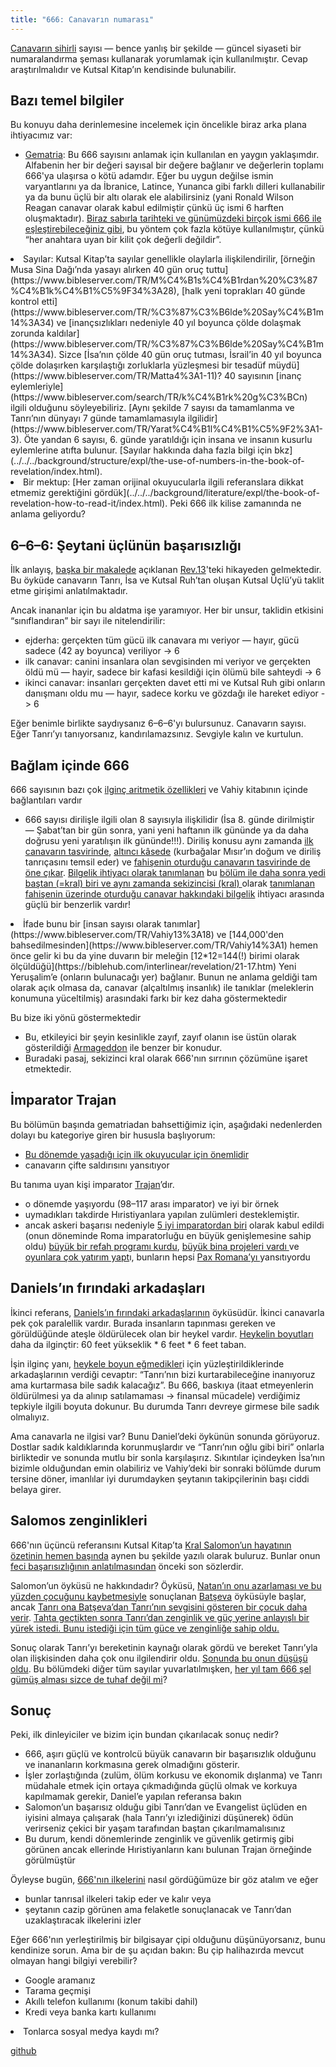 ```yaml
---
title: "666: Canavarın numarası"
---
```



[Canavarın sihirli](https://www.bibleserver.com/TR/Vahiy13%3A18) sayısı — bence yanlış bir şekilde — güncel siyaseti bir numaralandırma şeması kullanarak yorumlamak için kullanılmıştır. Cevap araştırılmalıdır ve Kutsal Kitap’ın kendisinde bulunabilir.


## Bazı temel bilgiler

<a name="bdd5"></a>
Bu konuyu daha derinlemesine incelemek için öncelikle biraz arka plana ihtiyacımız var:

- [Gematria](https://en.wikipedia.org/wiki/Gematria): Bu 666 sayısını anlamak için kullanılan en yaygın yaklaşımdır. Alfabenin her bir değeri sayısal bir değere bağlanır ve değerlerin toplamı 666'ya ulaşırsa o kötü adamdır. Eğer bu uygun değilse ismin varyantlarını ya da İbranice, Latince, Yunanca gibi farklı dilleri kullanabilir ya da bunu üçlü bir altı olarak ele alabilirsiniz (yani Ronald Wilson Reagan canavar olarak kabul edilmiştir çünkü üç ismi 6 harften oluşmaktadır). [Biraz sabırla tarihteki ve günümüzdeki birçok ismi 666 ile eşleştirebileceğiniz gibi](https://en.wikipedia.org/wiki/Number_of_the_beast), bu yöntem çok fazla kötüye kullanılmıştır, çünkü “her anahtara uyan bir kilit çok değerli değildir”.
<li id="e91c">Sayılar: Kutsal Kitap’ta sayılar genellikle olaylarla ilişkilendirilir, [örneğin Musa Sina Dağı’nda yasayı alırken 40 gün oruç tuttu](https://www.bibleserver.com/TR/M%C4%B1s%C4%B1rdan%20%C3%87%C4%B1k%C4%B1%C5%9F34%3A28), [halk yeni toprakları 40 günde kontrol etti](https://www.bibleserver.com/TR/%C3%87%C3%B6lde%20Say%C4%B1m14%3A34) ve [inançsızlıkları nedeniyle 40 yıl boyunca çölde dolaşmak zorunda kaldılar](https://www.bibleserver.com/TR/%C3%87%C3%B6lde%20Say%C4%B1m14%3A34). Sizce [İsa’nın çölde 40 gün oruç tutması, İsrail’in 40 yıl boyunca çölde dolaşırken karşılaştığı zorluklarla yüzleşmesi bir tesadüf müydü](https://www.bibleserver.com/TR/Matta4%3A1-11)? 40 sayısının [inanç eylemleriyle](https://www.bibleserver.com/search/TR/k%C4%B1rk%20g%C3%BCn) ilgili olduğunu söyleyebiliriz. [Aynı şekilde 7 sayısı da tamamlanma ve Tanrı’nın dünyayı 7 günde tamamlamasıyla ilgilidir](https://www.bibleserver.com/TR/Yarat%C4%B1l%C4%B1%C5%9F2%3A1-3). Öte yandan 6 sayısı, 6. günde yaratıldığı için insana ve insanın kusurlu eylemlerine atıfta bulunur. [Sayılar hakkında daha fazla bilgi için bkz](../../../background/structure/expl/the-use-of-numbers-in-the-book-of-revelation/index.html).</li><li id="1a03">Bir mektup: [Her zaman orijinal okuyucularla ilgili referanslara dikkat etmemiz gerektiğini gördük](../../../background/literature/expl/the-book-of-revelation-how-to-read-it/index.html). Peki 666 ilk kilise zamanında ne anlama geliyordu?</li>


## 6–6–6: Şeytani üçlünün başarısızlığı

<a name="c1c9"></a>
İlk anlayış, [başka bir makalede](https://www.bibleserver.com/TR/Vahiy13) açıklanan [Rev.13](https://www.bibleserver.com/TR/Vahiy13)'teki hikayeden gelmektedir. Bu öyküde canavarın Tanrı, İsa ve Kutsal Ruh’tan oluşan Kutsal Üçlü’yü taklit etme girişimi anlatılmaktadır.

Ancak inananlar için bu aldatma işe yaramıyor. Her bir unsur, taklidin etkisini “sınıflandıran” bir sayı ile nitelendirilir:

- ejderha: gerçekten tüm gücü ilk canavara mı veriyor — hayır, gücü sadece (42 ay boyunca) veriliyor -> 6
- i̇lk canavar: canini i̇nsanlara olan sevgi̇si̇nden mi̇ veri̇yor ve gerçekten öldü mü — hayir, sadece bi̇r kafasi kesi̇ldi̇ği̇ i̇çi̇n ölümü bi̇le sahteydi̇ -> 6
- ikinci canavar: insanları gerçekten davet etti mi ve Kutsal Ruh gibi onların danışmanı oldu mu — hayır, sadece korku ve gözdağı ile hareket ediyor -> 6


Eğer benimle birlikte saydıysanız 6–6–6'yı bulursunuz. Canavarın sayısı. Eğer Tanrı’yı tanıyorsanız, kandırılamazsınız. Sevgiyle kalın ve kurtulun.


## Bağlam içinde 666

<a name="68bc"></a>
666 sayısının bazı çok [ilginç aritmetik özellikleri](../../../background/structure/expl/the-use-of-numbers-in-the-book-of-revelation/index.html#bc16) ve Vahiy kitabının içinde bağlantıları vardır

- 666 sayısı dirilişle ilgili olan 8 sayısıyla ilişkilidir (İsa 8. günde dirilmiştir — Şabat’tan bir gün sonra, yani yeni haftanın ilk gününde ya da daha doğrusu yeni yaratılışın ilk gününde!!!). Diriliş konusu aynı zamanda [ilk canavarın tasvirinde](https://www.bibleserver.com/TR/Vahiy13%3A3), [altıncı kâsede](https://www.bibleserver.com/TR/Vahiy16%3A13) (kurbağalar Mısır’ın doğum ve diriliş tanrıçasını temsil eder) ve [fahişenin oturduğu canavarın tasvirinde de öne çıkar](https://www.bibleserver.com/TR/Vahiy18%3A11). [Bilgelik ihtiyacı olarak tanımlanan](https://biblehub.com/interlinear/revelation/13-18.htm) bu [bölüm ile daha sonra yedi baştan (=kral) biri ve aynı zamanda sekizincisi (kral) ](https://www.bibleserver.com/TR/Vahiy17%3A11)olarak [tanımlanan fahişenin üzerinde oturduğu canavar hakkındaki bilgelik](https://biblehub.com/interlinear/revelation/17-9.htm) ihtiyacı arasında güçlü bir benzerlik vardır!
<li id="5486">İfade bunu bir [insan sayısı olarak tanımlar](https://www.bibleserver.com/TR/Vahiy13%3A18) ve [144,000'den bahsedilmesinden](https://www.bibleserver.com/TR/Vahiy14%3A1) hemen önce gelir ki bu da yine duvarın bir meleğin [12*12=144(!) birimi olarak ölçüldüğü](https://biblehub.com/interlinear/revelation/21-17.htm) Yeni Yeruşalim’e (onların bulunacağı yer) bağlanır. Bunun ne anlama geldiği tam olarak açık olmasa da, canavar (alçaltılmış insanlık) ile tanıklar (meleklerin konumuna yüceltilmiş) arasındaki farkı bir kez daha göstermektedir</li>

Bu bize iki yönü göstermektedir

- Bu, etkileyici bir şeyin kesinlikle zayıf, zayıf olanın ise üstün olarak gösterildiği [Armageddon](../../../content/bowls/expl/the-key-to-armageddon/index.html) ile benzer bir konudur.
- Buradaki pasaj, sekizinci kral olarak 666'nın sırrının çözümüne işaret etmektedir.



## İmparator Trajan

<a name="db4a"></a>
Bu bölümün başında gematriadan bahsettiğimiz için, aşağıdaki nedenlerden dolayı bu kategoriye giren bir hususla başlıyorum:

- [Bu dönemde yaşadığı için ilk okuyucular için önemlidir](../../../content/beasts/expl/the-nature-of-the-beast-in-the-book-of-revelation/index.html)
- canavarın çifte saldırısını yansıtıyor


Bu tanıma uyan kişi imparator [Trajan](https://en.wikipedia.org/wiki/Trajan)’dır.

- o dönemde yaşıyordu (98–117 arası imparator) ve iyi bir örnek
- uymadıkları takdirde Hıristiyanlara yapılan zulümleri desteklemiştir.
- ancak askeri başarısı nedeniyle [5 iyi imparatordan biri](https://en.wikipedia.org/wiki/Nerva%E2%80%93Antonine_dynasty#Five_Good_Emperors) olarak kabul edildi (onun döneminde Roma imparatorluğu en büyük genişlemesine sahip oldu) [büyük bir refah programı kurdu](https://en.wikipedia.org/wiki/Alimenta), [büyük bina projeleri vardı ](https://en.wikipedia.org/wiki/Trajan#Building_projects)ve [oyunlara çok yatırım yapt](https://en.wikipedia.org/wiki/Trajan#Games)ı, bunların hepsi [Pax Romana’yı ](https://en.wikipedia.org/wiki/Pax_Romana)yansıtıyordu



## Daniels’ın fırındaki arkadaşları

<a name="1a8b"></a>
İkinci referans, [Daniels’ın fırındaki arkadaşlarının](https://www.bibleserver.com/TR/Daniel3) öyküsüdür. İkinci canavarla pek çok paralellik vardır. Burada insanların tapınması gereken ve görüldüğünde ateşle öldürülecek olan bir heykel vardır. [Heykelin boyutları ](https://www.bibleserver.com/TR/Daniel3%3A1)daha da ilginçtir: 60 feet yükseklik * 6 feet * 6 feet taban.

İşin ilginç yanı, [heykele boyun eğmedikler](https://www.bibleserver.com/TR/Daniel3%3A16-18)i için yüzleştirildiklerinde arkadaşlarının verdiği cevaptır: “Tanrı’nın bizi kurtarabileceğine inanıyoruz ama kurtarmasa bile sadık kalacağız”. Bu 666, baskıya (itaat etmeyenlerin öldürülmesi ya da alınıp satılamaması -> finansal mücadele) verdiğimiz tepkiyle ilgili boyuta dokunur. Bu durumda Tanrı devreye girmese bile sadık olmalıyız.

Ama canavarla ne ilgisi var? Bunu Daniel’deki öykünün sonunda görüyoruz. Dostlar sadık kaldıklarında korunmuşlardır ve “Tanrı’nın oğlu gibi biri” onlarla birliktedir ve sonunda mutlu bir sonla karşılaşırız. Sıkıntılar içindeyken İsa’nın bizimle olduğundan emin olabiliriz ve Vahiy’deki bir sonraki bölümde durum tersine döner, imanlılar iyi durumdayken şeytanın takipçilerinin başı ciddi belaya girer.


## Salomos zenginlikleri

<a name="d311"></a>
666'nın üçüncü referansını Kutsal Kitap’ta [Kral Salomon’un hayatının özetinin hemen başında](https://www.bibleserver.com/TR/1.Krallar10%3A14-29) aynen bu şekilde yazılı olarak buluruz. Bunlar onun [feci başarısızlığının anlatılmasından](https://www.bibleserver.com/TR/1.Krallar11%3A1-13) önceki son sözlerdir.

Salomon’un öyküsü ne hakkındadır? Öyküsü, [Natan’ın onu azarlaması ve bu yüzden çocuğunu kaybetmesiyle](https://www.bibleserver.com/TR/2.Samuel12%3A1-23) sonuçlanan [Batşeva](https://www.bibleserver.com/TR/2.Samuel11) öyküsüyle başlar, ancak [Tanrı ona Batşeva’dan Tanrı’nın sevgisini gösteren bir çocuk daha verir](https://www.bibleserver.com/TR/2.Samuel12%3A24-25). [Tahta geçtikten sonra Tanrı’dan zenginlik ve güç yerine anlayışlı bir yürek istedi. Bunu istediği için tüm güce ve zenginliğe sahip oldu.](https://www.bibleserver.com/TR/1.Krallar3)

Sonuç olarak Tanrı’yı bereketinin kaynağı olarak gördü ve bereket Tanrı’yla olan ilişkisinden daha çok onu ilgilendirir oldu. [Sonunda bu onun düşüşü oldu](https://www.bibleserver.com/TR/1.Krallar11%3A1-13). Bu bölümdeki diğer tüm sayılar yuvarlatılmışken, [her yıl tam 666 şel gümüş alması sizce de tuhaf değil mi](https://www.bibleserver.com/TR/1.Krallar10%3A14)?


## Sonuç

<a name="6e5d"></a>
Peki, ilk dinleyiciler ve bizim için bundan çıkarılacak sonuç nedir?

- 666, aşırı güçlü ve kontrolcü büyük canavarın bir başarısızlık olduğunu ve inananların korkmasına gerek olmadığını gösterir.
- İşler zorlaştığında (zulüm, ölüm korkusu ve ekonomik dışlanma) ve Tanrı müdahale etmek için ortaya çıkmadığında güçlü olmak ve korkuya kapılmamak gerekir, Daniel’e yapılan referansa bakın
- Salomon’un başarısız olduğu gibi Tanrı’dan ve Evangelist üçlüden en iyisini almaya çalışarak (hala Tanrı’yı izlediğinizi düşünerek) ödün verirseniz çekici bir yaşam tarafından baştan çıkarılmamalısınız
- Bu durum, kendi dönemlerinde zenginlik ve güvenlik getirmiş gibi görünen ancak ellerinde Hıristiyanların kanı bulunan Trajan örneğinde görülmüştür


Öyleyse bugün, [666'nın ilkelerini](../../../content/beasts/expl/the-nature-of-the-beast-in-the-book-of-revelation/index.html) nasıl gördüğümüze bir göz atalım ve eğer

- bunlar tanrısal ilkeleri takip eder ve kalır veya
- şeytanın cazip görünen ama felaketle sonuçlanacak ve Tanrı’dan uzaklaştıracak ilkelerini izler


Eğer 666'nın yerleştirilmiş bir bilgisayar çipi olduğunu düşünüyorsanız, bunu kendinize sorun. Ama bir de şu açıdan bakın: Bu çip halihazırda mevcut olmayan hangi bilgiyi verebilir?

- Google aramanız
- Tarama geçmişi
- Akıllı telefon kullanımı (konum takibi dahil)
- Kredi veya banka kartı kullanımı
<li id="548d">Tonlarca sosyal medya kaydı mı?</li>






[github](https://github.com/revelation-today/revelation-today/blob/main/exampleSite/content/docs/content/beasts/expl/666-the-number-of-the-beast.tr.md)
